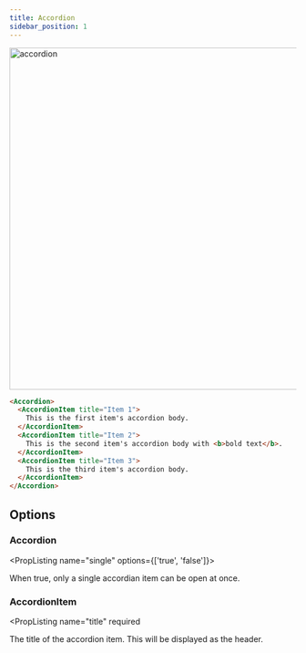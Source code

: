 ```yaml
---
title: Accordion
sidebar_position: 1
---
```


<img src="/img/accordion.png" alt="accordion" width="600"/>

```markdown
<Accordion>
  <AccordionItem title="Item 1">
    This is the first item's accordion body.
  </AccordionItem>
  <AccordionItem title="Item 2">
    This is the second item's accordion body with <b>bold text</b>.
  </AccordionItem>
  <AccordionItem title="Item 3">
    This is the third item's accordion body.
  </AccordionItem>
</Accordion>
```

## Options

### Accordion

<PropListing name="single" options={['true', 'false']}>

When true, only a single accordian item can be open at once.

</PropListing>


### AccordionItem

<PropListing
    name="title"
    required
>

The title of the accordion item. This will be displayed as the header.

</PropListing>
